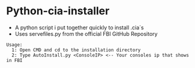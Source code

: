 # Python-cia-installer
- A python script i put together quickly to install .cia´s
- Uses servefiles.py from the official FBI GitHub Repository
```
Usage: 
  1: Open CMD and cd to the installation directory
  2: Type AutoInstall.py <ConsoleIP> <-- Your consoles ip that shows in FBI
```
